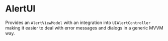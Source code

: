 # AlertUI

Provides an `AlertViewModel` with an integration into `UIAlertController` making it easier to 
deal with error messages and dialogs in a generic MVVM way.
